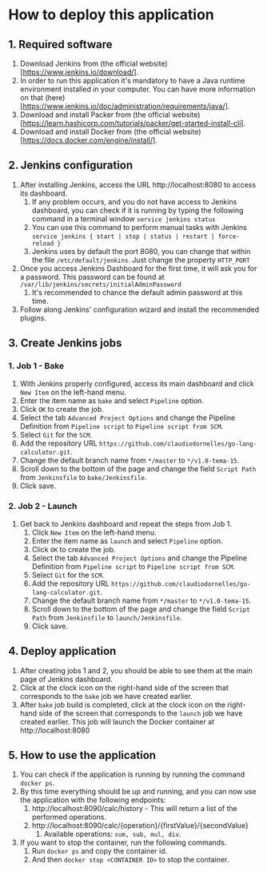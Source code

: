 # How to deploy this application
## 1. Required software
1. Download Jenkins from (the official website)[https://www.jenkins.io/download/].
2. In order to run this application it's mandatory to have a Java runtime environment installed in your computer. You can have more information on that (here)[https://www.jenkins.io/doc/administration/requirements/java/].
3. Download and install Packer from (the official website)[https://learn.hashicorp.com/tutorials/packer/get-started-install-cli].
4. Download and install Docker from (the official website)[https://docs.docker.com/engine/install/].
## 2. Jenkins configuration
1. After installing Jenkins, access the URL http://localhost:8080 to access its dashboard.
	1. If any problem occurs, and you do not have access to Jenkins dashboard, you can check if it is running by typing the following command in a terminal window `service jenkins status`
	2. You can use this command to perform manual tasks with Jenkins `service jenkins { start | stop | status | restart | force-reload }`
	3. Jenkins uses by default the port 8080, you can change that within the file `/etc/default/jenkins`. Just change the property `HTTP_PORT`
2. Once you access Jenkins Dashboard for the first time, it will ask you for a password. This password can be found at `/var/lib/jenkins/secrets/initialAdminPassword`
	1. It's recommended to chance the default admin password at this time.
3. Follow along Jenkins' configuration wizard and install the recommended plugins.
## 3. Create Jenkins jobs
### 1. Job 1 - Bake
1. With Jenkins properly configured, access its main dashboard and click `New Item` on the left-hand menu.
2. Enter the item name as `bake` and select `Pipeline` option.
3. Click `OK` to create the job.
4. Select the tab `Advanced Project Options` and change the Pipeline Definition from `Pipeline script` to `Pipeline script from SCM`.
5. Select `Git` for the `SCM`.
6. Add the repository URL `https://github.com/claudiodornelles/go-lang-calculator.git`.
7. Change the default branch name from `*/master` to `*/v1.0-tema-15`.
8. Scroll down to the bottom of the page and change the field `Script Path` from `Jenkinsfile` to `bake/Jenkinsfile`.
9. Click save.
### 2. Job 2 - Launch
1. Get back to Jenkins dashboard and repeat the steps from Job 1.
    1. Click `New Item` on the left-hand menu.
    2. Enter the item name as `launch` and select `Pipeline` option.
    3. Click `OK` to create the job.
    4. Select the tab `Advanced Project Options` and change the Pipeline Definition from `Pipeline script` to `Pipeline script from SCM`.
    5. Select `Git` for the `SCM`.
    6. Add the repository URL `https://github.com/claudiodornelles/go-lang-calculator.git`.
    7. Change the default branch name from `*/master` to `*/v1.0-tema-15`.
    8. Scroll down to the bottom of the page and change the field `Script Path` from `Jenkinsfile` to `launch/Jenkinsfile`.
    9. Click save.
## 4. Deploy application
1. After creating jobs 1 and 2, you should be able to see them at the main page of Jenkins dashboard.
2. Click at the clock icon on the right-hand side of the screen that corresponds to the `bake` job we have created earlier.
3. After `bake` job build is completed, click at the clock icon on the right-hand side of the screen that corresponds to the `launch` job we have created earlier. This job will launch the Docker container at http://localhost:8080
## 5. How to use the application
1. You can check if the application is running by running the command `docker ps`.
2. By this time everything should be up and running, and you can now use the application with the following endpoints:
    1. http://localhost:8090/calc/history - This will return a list of the performed operations.
    2. http://localhost:8090/calc/{operation}/{firstValue}/{secondValue}
       1. Available operations: `sum, sub, mul, div`.
3. If you want to stop the container, run the following commands.
   1. Run `docker ps` and copy the container id.
   2. And then `docker stop <CONTAINER ID>` to stop the container.
